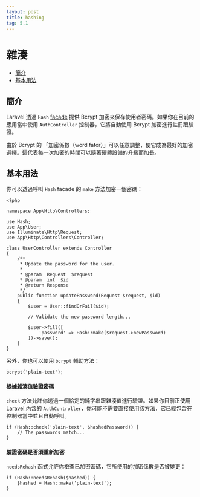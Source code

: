 ```yaml
---
layout: post
title: hashing
tag: 5.1
---
```

# 雜湊

- [簡介](#introduction)
- [基本用法](#basic-usage)

<a name="introduction"></a>
## 簡介

Laravel 透過 `Hash` [facade](/laravel_tw/docs/5.1/facades) 提供 Bcrypt 加密來保存使用者密碼。如果你在目前的應用當中使用 `AuthController` 控制器，它將自動使用 Bcrypt 加密進行註冊跟驗證。

由於 Bcrypt 的 「加密係數（word fator）」可以任意調整，使它成為最好的加密選擇。這代表每一次加密的時間可以隨著硬體設備的升級而加長。

<a name="basic-usage"></a>
## 基本用法

你可以透過呼叫 `Hash` facade 的 `make` 方法加密一個密碼：

    <?php

    namespace App\Http\Controllers;

    use Hash;
    use App\User;
    use Illuminate\Http\Request;
    use App\Http\Controllers\Controller;

    class UserController extends Controller
    {
        /**
         * Update the password for the user.
         *
         * @param  Request  $request
         * @param  int  $id
         * @return Response
         */
        public function updatePassword(Request $request, $id)
        {
            $user = User::findOrFail($id);

            // Validate the new password length...

            $user->fill([
                'password' => Hash::make($request->newPassword)
            ])->save();
        }
    }

另外，你也可以使用 `bcrypt` 輔助方法：

    bcrypt('plain-text');

#### 根據雜湊值驗證密碼

`check` 方法允許你透過一個給定的純字串跟雜湊值進行驗證。如果你目前正使用 [Laravel 內含的](/laravel_tw/docs/5.1/authentication) `AuthController`，你可能不需要直接使用該方法，它已經包含在控制器當中並且自動呼叫。

    if (Hash::check('plain-text', $hashedPassword)) {
        // The passwords match...
    }

#### 驗證密碼是否須重新加密

`needsRehash` 函式允許你檢查已加密密碼，它所使用的加密係數是否被變更：

    if (Hash::needsRehash($hashed)) {
        $hashed = Hash::make('plain-text');
    }
